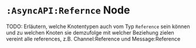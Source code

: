# `:AsyncAPI:Refernce` Node

TODO: Erläutern, welche Knotentypen auch vom Typ `Reference` sein können und zu welchen Knoten sie demzufolge mit welcher Beziehung zielen
vereint alle references, z.B. Channel:Reference und Message:Reference